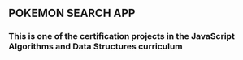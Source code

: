 ## POKEMON SEARCH APP

### This is one of the certification projects in the JavaScript Algorithms and Data Structures curriculum


